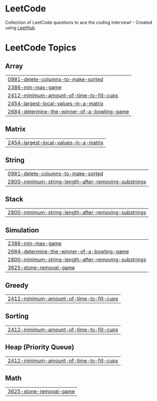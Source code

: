 # LeetCode
Collection of LeetCode questions to ace the coding interview! - Created using [LeetHub](https://github.com/QasimWani/LeetHub)

<!---LeetCode Topics Start-->
# LeetCode Topics
## Array
|  |
| ------- |
| [0981-delete-columns-to-make-sorted](https://github.com/ajtravis/LeetCode/tree/master/0981-delete-columns-to-make-sorted) |
| [2386-min-max-game](https://github.com/ajtravis/LeetCode/tree/master/2386-min-max-game) |
| [2412-minimum-amount-of-time-to-fill-cups](https://github.com/ajtravis/LeetCode/tree/master/2412-minimum-amount-of-time-to-fill-cups) |
| [2454-largest-local-values-in-a-matrix](https://github.com/ajtravis/LeetCode/tree/master/2454-largest-local-values-in-a-matrix) |
| [2684-determine-the-winner-of-a-bowling-game](https://github.com/ajtravis/LeetCode/tree/master/2684-determine-the-winner-of-a-bowling-game) |
## Matrix
|  |
| ------- |
| [2454-largest-local-values-in-a-matrix](https://github.com/ajtravis/LeetCode/tree/master/2454-largest-local-values-in-a-matrix) |
## String
|  |
| ------- |
| [0981-delete-columns-to-make-sorted](https://github.com/ajtravis/LeetCode/tree/master/0981-delete-columns-to-make-sorted) |
| [2800-minimum-string-length-after-removing-substrings](https://github.com/ajtravis/LeetCode/tree/master/2800-minimum-string-length-after-removing-substrings) |
## Stack
|  |
| ------- |
| [2800-minimum-string-length-after-removing-substrings](https://github.com/ajtravis/LeetCode/tree/master/2800-minimum-string-length-after-removing-substrings) |
## Simulation
|  |
| ------- |
| [2386-min-max-game](https://github.com/ajtravis/LeetCode/tree/master/2386-min-max-game) |
| [2684-determine-the-winner-of-a-bowling-game](https://github.com/ajtravis/LeetCode/tree/master/2684-determine-the-winner-of-a-bowling-game) |
| [2800-minimum-string-length-after-removing-substrings](https://github.com/ajtravis/LeetCode/tree/master/2800-minimum-string-length-after-removing-substrings) |
| [3625-stone-removal-game](https://github.com/ajtravis/LeetCode/tree/master/3625-stone-removal-game) |
## Greedy
|  |
| ------- |
| [2412-minimum-amount-of-time-to-fill-cups](https://github.com/ajtravis/LeetCode/tree/master/2412-minimum-amount-of-time-to-fill-cups) |
## Sorting
|  |
| ------- |
| [2412-minimum-amount-of-time-to-fill-cups](https://github.com/ajtravis/LeetCode/tree/master/2412-minimum-amount-of-time-to-fill-cups) |
## Heap (Priority Queue)
|  |
| ------- |
| [2412-minimum-amount-of-time-to-fill-cups](https://github.com/ajtravis/LeetCode/tree/master/2412-minimum-amount-of-time-to-fill-cups) |
## Math
|  |
| ------- |
| [3625-stone-removal-game](https://github.com/ajtravis/LeetCode/tree/master/3625-stone-removal-game) |
<!---LeetCode Topics End-->